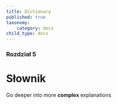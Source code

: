 ```yaml
---
title: Dictionary
published: true
taxonomy:
    category: docs
child_type: docs
---
```


### Rozdział 5

# Słownik

Go deeper into more **complex** explanations
